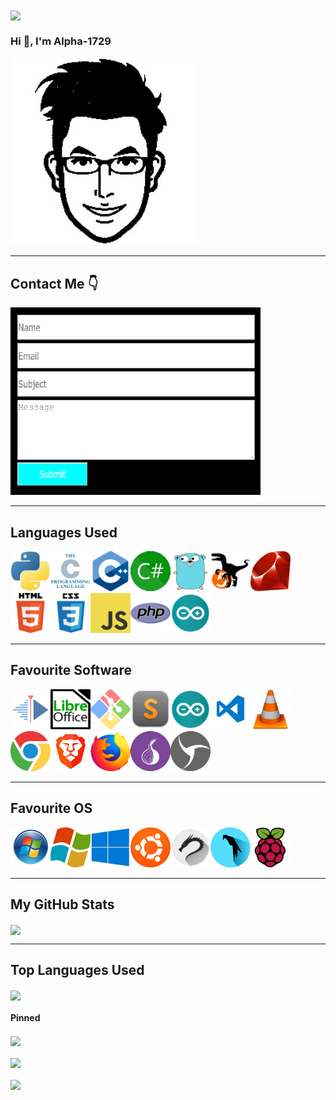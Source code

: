 <!-- Profile views -->
<img align="center" src="https://komarev.com/ghpvc/?username=Alpha-1729&style=flat-square" />

### Hi 👋, I'm Alpha-1729

<!-- My profile pic -->
<img src="https://raw.githubusercontent.com/Alpha-1729/Alpha-1729/master/images/profile.jpg" width="300px" height="300px">

---

<!-- Contact Me -->

## Contact Me :point_down:

<a href="https://alpha-1729.github.io/Alpha-1729/index.html">
<img width="400" height="300" alt="Contact_form" src="https://raw.githubusercontent.com/Alpha-1729/Alpha-1729/master/images/contact.png">
</a>

---

<!-- Languages -->

## Languages Used

<img src="https://raw.githubusercontent.com/Alpha-1729/Alpha-1729/master/images/python.jpg" height="64px" width="64px"><img src="https://raw.githubusercontent.com/Alpha-1729/Alpha-1729/master/images/c.jpg" height="64px" width="64px"><img src="https://raw.githubusercontent.com/Alpha-1729/Alpha-1729/master/images/cpp.jpg" height="64px" width="64px"><img src="https://raw.githubusercontent.com/Alpha-1729/Alpha-1729/master/images/csharp.jpg" height="64px" width="64px"><img src="https://raw.githubusercontent.com/Alpha-1729/Alpha-1729/master/images/go.jpg" height="64px" width="64px"><img src="https://raw.githubusercontent.com/Alpha-1729/Alpha-1729/master/images/perl.jpg" height="64px" width="64px"><img src="https://raw.githubusercontent.com/Alpha-1729/Alpha-1729/master/images/ruby.jpg" height="64px" width="64px"><img src="https://raw.githubusercontent.com/Alpha-1729/Alpha-1729/master/images/html.jpg" height="64px" width="64px"><img src="https://raw.githubusercontent.com/Alpha-1729/Alpha-1729/master/images/css.jpg" height="64px" width="64px"><img src="https://raw.githubusercontent.com/Alpha-1729/Alpha-1729/master/images/javascript.jpg" height="64px" width="64px"><img src="https://raw.githubusercontent.com/Alpha-1729/Alpha-1729/master/images/php.jpg" height="64px" width="64px"><img src="https://raw.githubusercontent.com/Alpha-1729/Alpha-1729/master/images/arduino.jpg" height="64px" width="64px">

---

<!-- Software -->

## Favourite Software

<img src="https://raw.githubusercontent.com/Alpha-1729/Alpha-1729/master/images/kdenlive.jpg" height="64px" width="64px"><img src="https://raw.githubusercontent.com/Alpha-1729/Alpha-1729/master/images/libreoffice.jpg" height="64px" width="64px"><img src="https://raw.githubusercontent.com/Alpha-1729/Alpha-1729/master/images/github.jpg" height="64px" width="64px"><img src="https://raw.githubusercontent.com/Alpha-1729/Alpha-1729/master/images/sublime.jpg" height="64px" width="64px"><img src="https://raw.githubusercontent.com/Alpha-1729/Alpha-1729/master/images/arduino.jpg" height="64px" width="64px"><img src="https://raw.githubusercontent.com/Alpha-1729/Alpha-1729/master/images/vscode.jpg" height="64px" width="64px"><img src="https://raw.githubusercontent.com/Alpha-1729/Alpha-1729/master/images/vlc.jpg" height="64px" width="64px"><img src="https://raw.githubusercontent.com/Alpha-1729/Alpha-1729/master/images/chrome.jpg" height="64px" width="64px"><img src="https://raw.githubusercontent.com/Alpha-1729/Alpha-1729/master/images/brave.jpg" height="64px" width="64px"><img src="https://raw.githubusercontent.com/Alpha-1729/Alpha-1729/master/images/mozilla.jpg" height="64px" width="64px"><img src="https://raw.githubusercontent.com/Alpha-1729/Alpha-1729/master/images/tor.jpg" height="64px" width="64px"><img src="https://raw.githubusercontent.com/Alpha-1729/Alpha-1729/master/images/sphere.jpg" height="64px" width="64px">

---

<!-- Os Used -->

## Favourite OS

<img src="https://raw.githubusercontent.com/Alpha-1729/Alpha-1729/master/images/win7.jpg" height="64px" width="64px"><img src="https://raw.githubusercontent.com/Alpha-1729/Alpha-1729/master/images/win8.jpg" height="64px" width="64px"><img src="https://raw.githubusercontent.com/Alpha-1729/Alpha-1729/master/images/win10.jpg" height="64px" width="64px"><img src="https://raw.githubusercontent.com/Alpha-1729/Alpha-1729/master/images/ubuntu.jpg" height="64px" width="64px"><img src="https://raw.githubusercontent.com/Alpha-1729/Alpha-1729/master/images/kali.jpg" height="64px" width="64px"><img src="https://raw.githubusercontent.com/Alpha-1729/Alpha-1729/master/images/parrot.jpg" height="64px" width="64px"><img src="https://raw.githubusercontent.com/Alpha-1729/Alpha-1729/master/images/raspberry.jpg" height="64px" width="64px">

---

<!--My Github Stats-->

## My GitHub Stats

<a href="https://github.com/Alpha-1729/Alpha-1729">
  <img align="center"  src="https://github-readme-stats.alpha-1729.vercel.app/api?username=Alpha-1729&theme=radical&show_icons=true&line_height=27&count_private=true&alt="Alpha-1729 GitHub Stats" />
</a>
<hr>

<!-- Top Languages Used -->
<!-- Themes supported -> dark, radical, merko, gruvbox, tokyonight, onedark, cobalt, synthwave, highcontrast, dracula. -->

## Top Languages Used

<a href="https://github.com/Alpha-1729/Alpha-1729">
  <img align="center" src="https://github-readme-stats.alpha-1729.vercel.app/api/top-langs/?username=Alpha-1729&theme=radical" />
</a>

<!-- Pinned card -->

#### Pinned

<a href="https://github.com/Alpha-1729/Name_The_Certificate/">
  <img align="center"  src="https://github-readme-stats.vercel.app/api/pin/?username=Alpha-1729&repo=Name_The_Certificate&show_owner=true&theme=radical" />
</a>
<br><br>
<a href="https://github.com/Alpha-1729/ESP_WiFi_Captive_Portal/">
  <img align="center"  src="https://github-readme-stats.vercel.app/api/pin/?username=Alpha-1729&repo=ESP_WiFi_Captive_Portal&show_owner=true&theme=radical" />
</a>
<br><br>
<a href="https://github.com/Alpha-1729/Python_Simple_File_Sorter/">
  <img   align="center"  src="https://github-readme-stats.vercel.app/api/pin/?username=Alpha-1729&repo=Python_Simple_File_Sorter&show_owner=true&theme=radical" />
</a>
